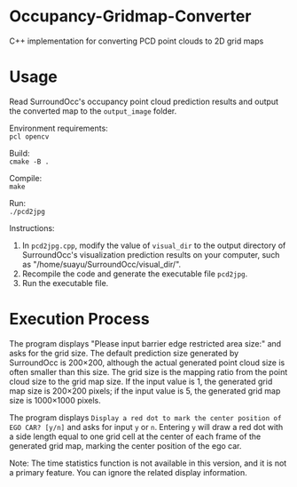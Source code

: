 # Occupancy-Gridmap-Converter
C++ implementation for converting PCD point clouds to 2D grid maps
# Usage

Read SurroundOcc's occupancy point cloud prediction results and output the converted map to the `output_image` folder.

Environment requirements:<br>
`pcl opencv`

Build:<br>
`cmake -B .`

Compile:<br>
`make`

Run:<br>
`./pcd2jpg`

Instructions:
1. In `pcd2jpg.cpp`, modify the value of `visual_dir` to the output directory of SurroundOcc's visualization prediction results on your computer, such as "/home/suayu/SurroundOcc/visual_dir/".
2. Recompile the code and generate the executable file `pcd2jpg`.
3. Run the executable file.

# Execution Process
The program displays "Please input barrier edge restricted area size:" and asks for the grid size.
The default prediction size generated by SurroundOcc is 200×200, although the actual generated point cloud size is often smaller than this size.
The grid size is the mapping ratio from the point cloud size to the grid map size. If the input value is 1, the generated grid map size is 200×200 pixels; if the input value is 5, the generated grid map size is 1000×1000 pixels.

The program displays `Display a red dot to mark the center position of EGO CAR? [y/n]` and asks for input `y` or `n`.
Entering `y` will draw a red dot with a side length equal to one grid cell at the center of each frame of the generated grid map, marking the center position of the ego car.

Note: The time statistics function is not available in this version, and it is not a primary feature. You can ignore the related display information.





